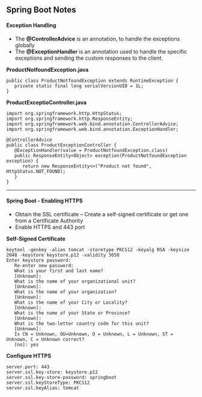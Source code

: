 ## Spring Boot Notes

#### Exception Handling
* The **@ControllerAdvice** is an annotation, to handle the exceptions globally
* The **@ExceptionHandler** is an annotation used to handle the specific exceptions and sending the custom responses to the client.

**ProductNotfoundException.java**
```
public class ProductNotfoundException extends RuntimeException {
   private static final long serialVersionUID = 1L;
}
```
**ProductExceptioController.java**
```
import org.springframework.http.HttpStatus;
import org.springframework.http.ResponseEntity;
import org.springframework.web.bind.annotation.ControllerAdvice;
import org.springframework.web.bind.annotation.ExceptionHandler;

@ControllerAdvice
public class ProductExceptionController {
   @ExceptionHandler(value = ProductNotfoundException.class)
   public ResponseEntity<Object> exception(ProductNotfoundException exception) {
      return new ResponseEntity<>("Product not found", HttpStatus.NOT_FOUND);
   }
}
```

***
####  Spring Boot - Enabling HTTPS
* Obtain the SSL certificate – Create a self-signed certificate or get one from a Certificate Authority
* Enable HTTPS and 443 port

**Self-Signed Certificate**
```
keytool -genkey -alias tomcat -storetype PKCS12 -keyalg RSA -keysize 2048 -keystore keystore.p12 -validity 3650
Enter keystore password:
   Re-enter new password:
   What is your first and last name?
   [Unknown]:
   What is the name of your organizational unit?
   [Unknown]:
   What is the name of your organization?
   [Unknown]:
   What is the name of your City or Locality?
   [Unknown]:
   What is the name of your State or Province?
   [Unknown]:
   What is the two-letter country code for this unit?
   [Unknown]:
   Is CN = Unknown, OU=Unknown, O = Unknown, L = Unknown, ST = Unknown, C = Unknown correct?
   [no]: yes
```
**Configure HTTPS**
```
server.port: 443
server.ssl.key-store: keystore.p12
server.ssl.key-store-password: springboot
server.ssl.keyStoreType: PKCS12
server.ssl.keyAlias: tomcat
```
